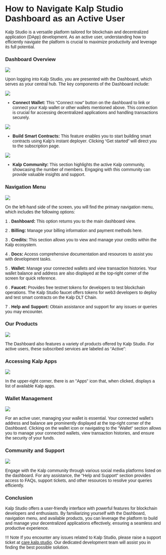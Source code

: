 <style>  body { font-family: "Source Sans 3", sans-serif!important; }</style>

<link  href="https://fonts.googleapis.com/css2?family=Source+Sans+3:ital,wght@0,200..900;1,200..900&display=swap"  rel="stylesheet">  <link  rel="stylesheet"  href="https://fonts.googleapis.com/icon?family=Material+Icons">

# **How to Navigate Kalp Studio Dashboard as an Active User**

Kalp Studio is a versatile platform tailored for blockchain and decentralized application (DApp) development. As an active user, understanding how to efficiently navigate the platform is crucial to maximize productivity and leverage its full potential.

### **Dashboard Overview**

![](https://docs.kalp.studio/~gitbook/image?url=https%3A%2F%2F1148605496-files.gitbook.io%2F%7E%2Ffiles%2Fv0%2Fb%2Fgitbook-x-prod.appspot.com%2Fo%2Fspaces%252F4gkv2XhY4CmWY6Vp0djW%252Fuploads%252Fi4Y1MgNpmPMV4SFgbydf%252Fimage.png%3Falt%3Dmedia%26token%3D9a7bb293-7168-4e3a-acb4-f0ed5e708835&width=768&dpr=4&quality=100&sign=a2451848&sv=1)

Upon logging into Kalp Studio, you are presented with the Dashboard, which serves as your central hub. The key components of the Dashboard include:

![](https://docs.kalp.studio/~gitbook/image?url=https%3A%2F%2F1148605496-files.gitbook.io%2F%7E%2Ffiles%2Fv0%2Fb%2Fgitbook-x-prod.appspot.com%2Fo%2Fspaces%252F4gkv2XhY4CmWY6Vp0djW%252Fuploads%252FT7nq6AV6bnbhwHyue6hQ%252Fimage.png%3Falt%3Dmedia%26token%3D33d2e640-ae70-46df-b789-6dcbd45b5a67&width=768&dpr=4&quality=100&sign=c02e1abd&sv=1)

-   **Connect Wallet:** This "Connect now" button on the dashboard to link or connect your Kalp wallet or other wallets mentioned above. This connection is crucial for accessing decentralized applications and handling transactions securely.

![](https://docs.kalp.studio/~gitbook/image?url=https%3A%2F%2F1148605496-files.gitbook.io%2F%7E%2Ffiles%2Fv0%2Fb%2Fgitbook-x-prod.appspot.com%2Fo%2Fspaces%252F4gkv2XhY4CmWY6Vp0djW%252Fuploads%252F0m2X9COIsDYgGRJD0tWc%252Fimage.png%3Falt%3Dmedia%26token%3D318a61d0-6158-4edd-8168-0b9e9a271063&width=768&dpr=4&quality=100&sign=11d41700&sv=1)

-   **Build Smart Contracts:** This feature enables you to start building smart contracts using Kalp’s instant deployer. Clicking “Get started” will direct you to the subscription page.

![](https://docs.kalp.studio/~gitbook/image?url=https%3A%2F%2F1148605496-files.gitbook.io%2F%7E%2Ffiles%2Fv0%2Fb%2Fgitbook-x-prod.appspot.com%2Fo%2Fspaces%252F4gkv2XhY4CmWY6Vp0djW%252Fuploads%252FkTgoQny1ZDbkE4GrF48G%252Fimage.png%3Falt%3Dmedia%26token%3D2cca1001-90fc-4c9a-bd1f-935cc94c3454&width=768&dpr=4&quality=100&sign=a311847e&sv=1)

-   **Kalp Community:** This section highlights the active Kalp community, showcasing the number of members. Engaging with this community can provide valuable insights and support.

### **Navigation Menu**

![](https://docs.kalp.studio/~gitbook/image?url=https%3A%2F%2F1148605496-files.gitbook.io%2F%7E%2Ffiles%2Fv0%2Fb%2Fgitbook-x-prod.appspot.com%2Fo%2Fspaces%252F4gkv2XhY4CmWY6Vp0djW%252Fuploads%252F0ihUiPX6AOjwMpCibdsY%252Fimage.png%3Falt%3Dmedia%26token%3Dd9bc5593-4b9c-4d6c-a779-7f432a95305d&width=768&dpr=4&quality=100&sign=8d9fa8f1&sv=1)

On the left-hand side of the screen, you will find the primary navigation menu, which includes the following options:

1 .  **Dashboard:** This option returns you to the main dashboard view.
    
2 .  **Billing:** Manage your billing information and payment methods here.
    
3 .  **Credits:** This section allows you to view and manage your credits within the Kalp ecosystem.
    
4 .  **Docs:** Access comprehensive documentation and resources to assist you with development tasks.
    
5 .  **Wallet:** Manage your connected wallets and view transaction histories. Your wallet balance and address are also displayed at the top-right corner of the screen for quick reference.

6 .  **Faucet:** Provides free testnet tokens for developers to test blockchain operations. The Kalp Studio faucet offers tokens for web3 developers to deploy and test smart contracts on the Kalp DLT Chain.
    
7 .  **Help and Support:** Obtain assistance and support for any issues or queries you may encounter.

### **Our Products**

![](https://docs.kalp.studio/~gitbook/image?url=https%3A%2F%2F1148605496-files.gitbook.io%2F%7E%2Ffiles%2Fv0%2Fb%2Fgitbook-x-prod.appspot.com%2Fo%2Fspaces%252F4gkv2XhY4CmWY6Vp0djW%252Fuploads%252Fvn55oJTVlMxy7bMhJuEX%252Fimage.png%3Falt%3Dmedia%26token%3D11976fed-0614-42c2-8b4c-255705ea3ead&width=768&dpr=4&quality=100&sign=fcb91e22&sv=1)

The Dashboard also features a variety of products offered by Kalp Studio. For active users, these subscribed services are labeled as “Active”:


### **Accessing Kalp Apps**

![](https://docs.kalp.studio/~gitbook/image?url=https%3A%2F%2F1148605496-files.gitbook.io%2F%7E%2Ffiles%2Fv0%2Fb%2Fgitbook-x-prod.appspot.com%2Fo%2Fspaces%252F4gkv2XhY4CmWY6Vp0djW%252Fuploads%252F5T81p2SgDm90s5bdmycM%252Fimage.png%3Falt%3Dmedia%26token%3De1818771-9007-4710-844b-4985ec067e47&width=768&dpr=4&quality=100&sign=1a614a33&sv=1)

In the upper-right corner, there is an "Apps" icon that, when clicked, displays a list of available Kalp apps.

### **Wallet Management**

![](https://docs.kalp.studio/~gitbook/image?url=https%3A%2F%2F1148605496-files.gitbook.io%2F%7E%2Ffiles%2Fv0%2Fb%2Fgitbook-x-prod.appspot.com%2Fo%2Fspaces%252F4gkv2XhY4CmWY6Vp0djW%252Fuploads%252FWaWiZmIfHQoqnTEjTqYu%252Fimage.png%3Falt%3Dmedia%26token%3D7e67b545-651f-434c-98c5-4b28acad042b&width=768&dpr=4&quality=100&sign=b4368202&sv=1)

For an active user, managing your wallet is essential. Your connected wallet's address and balance are prominently displayed at the top-right corner of the Dashboard. Clicking on the wallet icon or navigating to the "Wallet" section allows you to manage your connected wallets, view transaction histories, and ensure the security of your funds.

### **Community and Support**

![](https://docs.kalp.studio/~gitbook/image?url=https%3A%2F%2F1148605496-files.gitbook.io%2F%7E%2Ffiles%2Fv0%2Fb%2Fgitbook-x-prod.appspot.com%2Fo%2Fspaces%252F4gkv2XhY4CmWY6Vp0djW%252Fuploads%252FP8occzXshgx6NsoXHGnF%252Fimage.png%3Falt%3Dmedia%26token%3D3aabf727-f3e8-4b5d-88c2-90927f28a018&width=768&dpr=4&quality=100&sign=b7db7458&sv=1)

Engage with the Kalp community through various social media platforms listed on the dashboard. For any assistance, the "Help and Support" section provides access to FAQs, support tickets, and other resources to resolve your queries efficiently.

### **Conclusion** 

Kalp Studio offers a user-friendly interface with powerful features for blockchain developers and enthusiasts. By familiarizing yourself with the Dashboard, navigation menu, and available products, you can leverage the platform to build and manage your decentralized applications effectively, ensuring a seamless and productive experience.

!!! Note
    If you encounter any issues related to Kalp Studio, please raise a support ticket at [care.kalp.studio](mailto:care.kalp.studio). Our dedicated development team will assist you in finding the best possible solution.